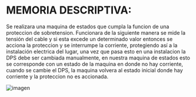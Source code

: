 # MEMORIA DESCRIPTIVA:

Se realizara una maquina de estados que cumpla la funcion de una proteccion de sobretension. 
Funcionara de la siguiente manera se mide la tensión del cable y si esta excede un determinado valor entonces se acciona la proteccion y se interrumpe la corriente,
protegiendo así a la instalación electrica del lugar, una vez que pasa esto en una instalacion la DPS debe ser cambiada manualmente, en nuestra maquina de estados
esto se corresponde con un estado de la maquina en donde no hay corriente, cuando se cambie el DPS, la maquina volvera al estado inicial donde hay corriente y la
proteccion no es accionada.





![imagen](http:/raw.githubusercontent.com/davidmolecula/TP1/blob/main/Diagramadeestados.png)
